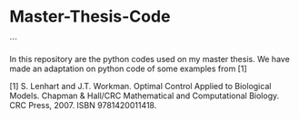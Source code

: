 # Master-Thesis-Code
´´´

In this repository are the python codes used on my master thesis. 
We have made an adaptation on python code of some examples from [1]


[1] S. Lenhart and J.T. Workman.
Optimal Control Applied to Biological Models. Chapman & Hall/CRC Mathematical and Computational Biology. CRC Press, 2007. ISBN 9781420011418.
